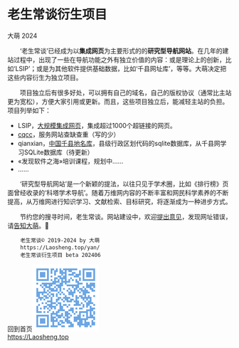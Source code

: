老生常谈衍生项目
==============
大萌	2024

　　‘老生常谈’已经成为以**集成网页**为主要形式的的**研究型导航网站**。在几年的建站过程中，出现了一些在导航功能之外有独立价值的内容：或是理论上的创新，比如‘LSIP’；或是为其他软件提供基础数据，比如‘千县网址库’，等等。大萌决定把这些内容衍生为独立项目。

　　项目独立后有很多好处，可以拥有自己的域名，自己的版权协议（通常比主站更为宽松），方便大家引用或更新。而且，这些项目独立后，能减轻主站的负担。　项目列举如下：

  + LSIP，[大规模集成网页](https://diamonwoo.github.io/LSIP)，集成超过1000个超链接的网页。
  + [cqcc](https://diamonwoo.github.io/cqcc)，服务网站查缺查重（写的少）
  + qianxian，[中国千县地名库](https://diamonwoo.github.io/qianxian)，县级行政区划代码的sqlite数据库，从千县网学习SQLite数据库（待更新）
  + «发现软件之海»培训课程，规划中……
  + ……


　　‘研究型导航网站’是一个新颖的提法，以往只见于学术圈，比如《排行榜》页面曾经收录的‘科塔学术导航’。随着万维网内容的不断丰富和网民科学素养的不断提高，从万维网进行知识学习、文献检索、目标研究，将逐渐成为一种进步方式。


　　节约您的搜寻时间，老生常谈。网站建设中，欢迎<a title="Contact me" href="https://laosheng.top/c/author" target="_top">提出意见</a>，发现网址错误，请<a title="无需注册，直接留言" href="https://xoyondo.com/ap/HPr7pBG7mOPIUGZ">告知大萌</a>。🙇


```
	老生常谈© 2019-2024 by 大萌
	https://Laosheng.top/yan/
	老生常谈衍生项目 beta 202406
```

回到首页<a href=".." title="返回老生常谈首页"><img src="../indexQR-Blue.png" /></a>  
https://Laosheng.top  
<!-- Global site tag (gtag.js) - Google Analytics -->
<script async src="https://www.googletagmanager.com/gtag/js?id=UA-179794713-1"></script>
<script>  window.dataLayer = window.dataLayer || [];
  function gtag(){dataLayer.push(arguments);}
  gtag('js', new Date());  gtag('config', 'UA-179794713-1');
</script>
